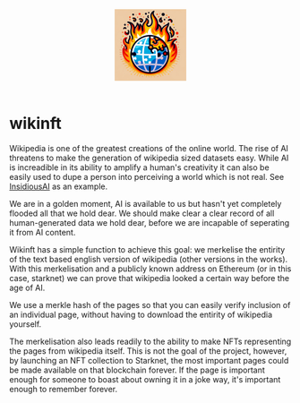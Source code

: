 <!-- markdownlint-disable -->
<div align="center">
  <img src="assets/wikinft.png" height="128">
</div>
<br />
<!-- markdownlint-restore -->

# wikinft

Wikipedia is one of the greatest creations of the online world. The rise of AI threatens to make the generation of wikipedia sized datasets easy. While AI is increadible in its ability to amplify a human's creativity it can also be easily used to dupe a person into perceiving a world which is not real. See [InsidiousAI](https://chromewebstore.google.com/detail/insidious/ggagkncjchhmgfoohllfgoohjalmngcf) as an example.

We are in a golden moment, AI is available to us but hasn't yet completely flooded all that we hold dear. We should make clear a clear record of all human-generated data we hold dear, before we are incapable of seperating it from AI content.

Wikinft has a simple function to achieve this goal: we merkelise the entirity of the text based english version of wikipedia (other versions in the works). With this merkelisation and a publicly known address on Ethereum (or in this case, starknet) we can prove that wikipedia looked a certain way before the age of AI.

We use a merkle hash of the pages so that you can easily verify inclusion of an individual page, without having to download the entirity of wikipedia yourself. 

The merkelisation also leads readily to the ability to make NFTs representing the pages from wikipedia itself. This is not the goal of the project, however, by launching an NFT collection to Starknet, the most important pages could be made available on that blockchain forever. If the page is important enough for someone to boast about owning it in a joke way, it's important enough to remember forever.